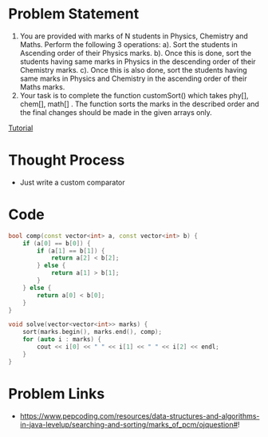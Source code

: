 # Problem Statement
1. You are provided with marks of N students in Physics, Chemistry and Maths.
Perform the following 3 operations:
a). Sort the students in Ascending order of their Physics marks.
b). Once this is done, sort the students having same marks in Physics in the descending order of their Chemistry marks.
c). Once this is also done, sort the students having same marks in Physics and Chemistry in the ascending order of their Maths marks.
2. Your task is to complete the function customSort() which takes  phy[],  chem[],  math[] . The function sorts the marks in the described order and the final changes should be made in the given arrays only.

[Tutorial](https://www.youtube.com/watch?v=aGMzcfWsdWE&list=PL-Jc9J83PIiHhXKonZxk7gbEWsmSYP5kq)

# Thought Process
- Just write a custom comparator

# Code
```cpp
bool comp(const vector<int> a, const vector<int> b) {
    if (a[0] == b[0]) {
        if (a[1] == b[1]) {
            return a[2] < b[2];
        } else {
            return a[1] > b[1];
        }
    } else {
        return a[0] < b[0];
    }
}

void solve(vector<vector<int>> marks) {
    sort(marks.begin(), marks.end(), comp);
    for (auto i : marks) {
        cout << i[0] << " " << i[1] << " " << i[2] << endl;
    }
}
```

# Problem Links
- https://www.pepcoding.com/resources/data-structures-and-algorithms-in-java-levelup/searching-and-sorting/marks_of_pcm/ojquestion#!
